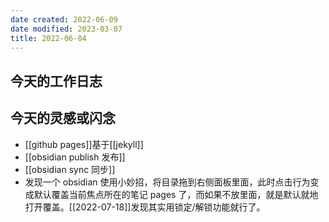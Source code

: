 ```yaml
---
date created: 2022-06-09
date modified: 2023-03-07
title: 2022-06-04
---
```


## 今天的工作日志

## 今天的灵感或闪念

- [[github pages]]基于[[jekyll]]
- [[obsidian publish 发布]]
- [[obsidian sync 同步]]
- 发现一个 obsidian 使用小妙招，将目录拖到右侧面板里面，此时点击行为变成默认覆盖当前焦点所在的笔记 pages 了，而如果不放里面，就是默认就地打开覆盖。[[2022-07-18]]发现其实用锁定/解锁功能就行了。
